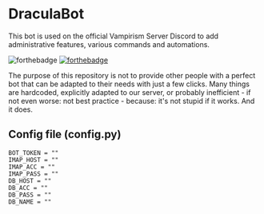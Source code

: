 # DraculaBot
This bot is used on the official Vampirism Server Discord to add administrative features, various commands and automations.

![forthebadge](https://forthebadge.com/images/badges/made-with-python.svg) [![forthebadge](https://forthebadge.com/images/badges/built-with-love.svg)](https://forthebadge.com)

The purpose of this repository is not to provide other people with a perfect bot that can be adapted to their needs with just a few clicks. Many things are hardcoded, explicitly adapted to our server, or probably inefficient - if not even worse: not best practice - because: it's not stupid if it works. And it does.

## Config file (config.py)
```
BOT_TOKEN = ""
IMAP_HOST = ""
IMAP_ACC = ""
IMAP_PASS = ""
DB_HOST = ""
DB_ACC = ""
DB_PASS = ""
DB_NAME = ""
```
